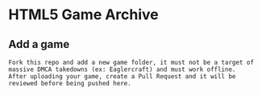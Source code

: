# HTML5 Game Archive
## Add a game
```
Fork this repo and add a new game folder, it must not be a target of massive DMCA takedowns (ex: Eaglercraft) and must work offline.
After uploading your game, create a Pull Request and it will be reviewed before being pushed here.
```
